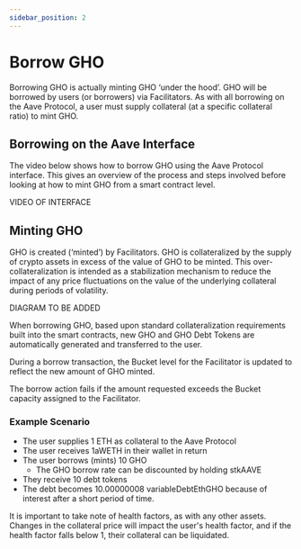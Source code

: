 ```yaml
---
sidebar_position: 2
---
```


# Borrow GHO

Borrowing GHO is actually minting GHO ‘under the hood’. GHO will be borrowed by users (or borrowers) via Facilitators. As with all borrowing on the Aave Protocol, a user must supply collateral (at a specific collateral ratio) to mint GHO.

## Borrowing on the Aave Interface

The video below shows how to borrow GHO using the Aave Protocol interface. This gives an overview of the process and steps involved before looking at how to mint GHO from a smart contract level.

VIDEO OF INTERFACE

## Minting GHO

GHO is created (‘minted’) by Facilitators. GHO is collateralized by the supply of crypto assets in excess of the value of GHO to be minted. This over-collateralization is intended as a stabilization mechanism to reduce the impact of any price fluctuations on the value of the underlying collateral during periods of volatility.

DIAGRAM TO BE ADDED

When borrowing GHO, based upon standard collateralization requirements built into the smart contracts, new GHO and GHO Debt Tokens are automatically generated and transferred to the user.

During a borrow transaction, the Bucket level for the Facilitator is updated to reflect the new amount of GHO minted.

The borrow action fails if the amount requested exceeds the Bucket capacity assigned to the Facilitator.

### Example Scenario

- The user supplies 1 ETH as collateral to the Aave Protocol
- The user receives 1aWETH in their wallet in return
- The user borrows (mints) 10 GHO
  - The GHO borrow rate can be discounted by holding stkAAVE
- They receive 10 debt tokens
- The debt becomes 10.00000008 variableDebtEthGHO because of interest after a short period of time.

It is important to take note of health factors, as with any other assets. Changes in the collateral price will impact the user's health factor, and if the health factor falls below 1, their collateral can be liquidated.
